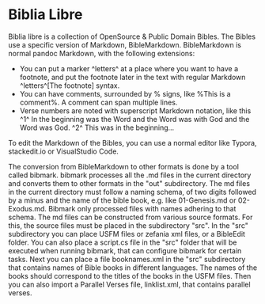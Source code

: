 # Biblia Libre

Biblia libre is a collection of OpenSource & Public Domain Bibles. The Bibles use a specific version of Markdown, BibleMarkdown. BibleMarkdown is normal pandoc Markdown, with the following extensions:

- You can put a marker ^letters^ at a place where you want to have a footnote, and put the footnote later in the text with regular Markdown ^letters^[The footnote] syntax.
- You can have comments, surrounded by % signs, like %This is a comment%. A comment can span multiple lines.
- Verse numbers are noted with superscript Markdown notation, like this ^1^ In the beginning was the Word and the Word was with God and the Word was God. ^2^ This was in the beginning...

To edit the Markdown of the Bibles, you can use a normal editor like Typora, stackedit.io or VisualStudio Code.

The conversion from BibleMarkdown to other formats is done by a tool called bibmark. 
bibmark processes all the .md files in the current directory and converts them to other formats in the "out" subdirectory. The md files in the current directory must follow a naming schema, of two digits followed by a minus and the name of the bible book, e.g. like 01-Genesis.md or 02-Exodus.md. Bibmark only processed files with names adhering to that schema. The md files can be constructed from various source formats. For this, the source files must be placed in the subdirectory "src". In the "src" subdirectory you can place USFM files or zefania xml files, or a BibleEdit folder. You can also place a script.cs file in the "src" folder that will be executed when running bibmark, that can configure bibmark for certain tasks. Next you can place a file booknames.xml in the "src" subdirectory that contains names of Bible books in different languages. The names of the books should correspond to the titles of the books in the USFM files. Then you can also import a Parallel Verses file, linklist.xml, that contains parallel verses.